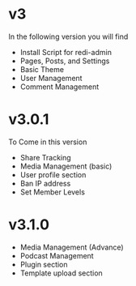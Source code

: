 v3
==
In the following version you will find
* Install Script for redi-admin
* Pages, Posts, and Settings
* Basic Theme
* User Management
* Comment Management

v3.0.1
==
To Come in this version
* Share Tracking
* Media Management (basic)
* User profile section
* Ban IP address
* Set Member Levels

v3.1.0
==
* Media Management (Advance)
* Podcast Management
* Plugin section
* Template upload section